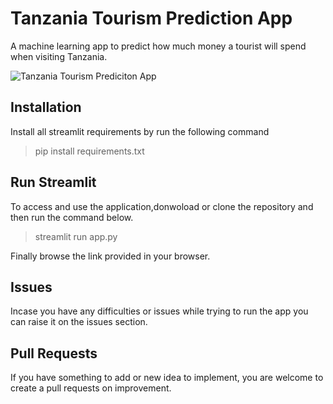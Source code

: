 

# Tanzania Tourism Prediction App
A machine learning app to predict how much money a tourist will spend when visiting Tanzania.

<img src="https://www.planetware.com/photos-large/TZA/tanzania-mount-kilimanjaro.jpg" alt="Tanzania Tourism Prediciton App" />


## Installation
Install all streamlit requirements by run the following command

> pip install requirements.txt

## Run Streamlit

To access and use the application,donwoload or clone the repository and then run the command below.
> streamlit run app.py

Finally browse the link provided in your browser.




## Issues 

Incase you have any difficulties or issues while trying to run the app you can raise it on the issues section. 

## Pull Requests

If you have something to add or new idea to implement, you are welcome to create a pull requests on improvement.
